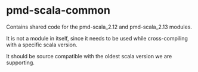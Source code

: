 # pmd-scala-common

Contains shared code for the pmd-scala_2.12 and pmd-scala_2.13 modules.

It is not a module in itself, since it needs to be used while cross-compiling
with a specific scala version.

It should be source compatible with the oldest scala version we are supporting.
